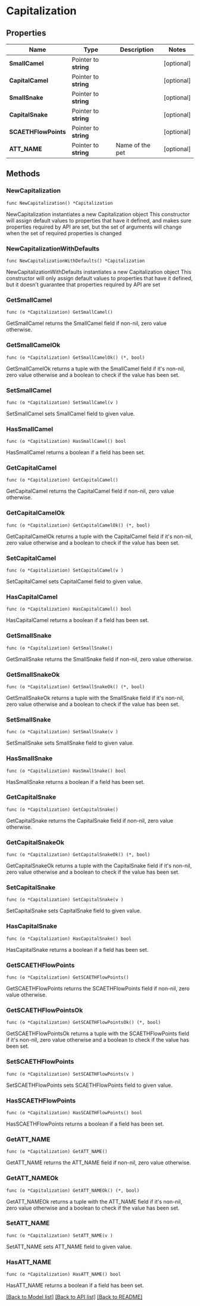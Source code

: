 # Capitalization

## Properties

Name | Type | Description | Notes
------------ | ------------- | ------------- | -------------
**SmallCamel** | Pointer to **string** |  | [optional] 
**CapitalCamel** | Pointer to **string** |  | [optional] 
**SmallSnake** | Pointer to **string** |  | [optional] 
**CapitalSnake** | Pointer to **string** |  | [optional] 
**SCAETHFlowPoints** | Pointer to **string** |  | [optional] 
**ATT_NAME** | Pointer to **string** | Name of the pet  | [optional] 

## Methods

### NewCapitalization

`func NewCapitalization() *Capitalization`

NewCapitalization instantiates a new Capitalization object
This constructor will assign default values to properties that have it defined,
and makes sure properties required by API are set, but the set of arguments
will change when the set of required properties is changed

### NewCapitalizationWithDefaults

`func NewCapitalizationWithDefaults() *Capitalization`

NewCapitalizationWithDefaults instantiates a new Capitalization object
This constructor will only assign default values to properties that have it defined,
but it doesn't guarantee that properties required by API are set

### GetSmallCamel

`func (o *Capitalization) GetSmallCamel() `

GetSmallCamel returns the SmallCamel field if non-nil, zero value otherwise.

### GetSmallCamelOk

`func (o *Capitalization) GetSmallCamelOk() (*, bool)`

GetSmallCamelOk returns a tuple with the SmallCamel field if it's non-nil, zero value otherwise
and a boolean to check if the value has been set.

### SetSmallCamel

`func (o *Capitalization) SetSmallCamel(v )`

SetSmallCamel sets SmallCamel field to given value.

### HasSmallCamel

`func (o *Capitalization) HasSmallCamel() bool`

HasSmallCamel returns a boolean if a field has been set.

### GetCapitalCamel

`func (o *Capitalization) GetCapitalCamel() `

GetCapitalCamel returns the CapitalCamel field if non-nil, zero value otherwise.

### GetCapitalCamelOk

`func (o *Capitalization) GetCapitalCamelOk() (*, bool)`

GetCapitalCamelOk returns a tuple with the CapitalCamel field if it's non-nil, zero value otherwise
and a boolean to check if the value has been set.

### SetCapitalCamel

`func (o *Capitalization) SetCapitalCamel(v )`

SetCapitalCamel sets CapitalCamel field to given value.

### HasCapitalCamel

`func (o *Capitalization) HasCapitalCamel() bool`

HasCapitalCamel returns a boolean if a field has been set.

### GetSmallSnake

`func (o *Capitalization) GetSmallSnake() `

GetSmallSnake returns the SmallSnake field if non-nil, zero value otherwise.

### GetSmallSnakeOk

`func (o *Capitalization) GetSmallSnakeOk() (*, bool)`

GetSmallSnakeOk returns a tuple with the SmallSnake field if it's non-nil, zero value otherwise
and a boolean to check if the value has been set.

### SetSmallSnake

`func (o *Capitalization) SetSmallSnake(v )`

SetSmallSnake sets SmallSnake field to given value.

### HasSmallSnake

`func (o *Capitalization) HasSmallSnake() bool`

HasSmallSnake returns a boolean if a field has been set.

### GetCapitalSnake

`func (o *Capitalization) GetCapitalSnake() `

GetCapitalSnake returns the CapitalSnake field if non-nil, zero value otherwise.

### GetCapitalSnakeOk

`func (o *Capitalization) GetCapitalSnakeOk() (*, bool)`

GetCapitalSnakeOk returns a tuple with the CapitalSnake field if it's non-nil, zero value otherwise
and a boolean to check if the value has been set.

### SetCapitalSnake

`func (o *Capitalization) SetCapitalSnake(v )`

SetCapitalSnake sets CapitalSnake field to given value.

### HasCapitalSnake

`func (o *Capitalization) HasCapitalSnake() bool`

HasCapitalSnake returns a boolean if a field has been set.

### GetSCAETHFlowPoints

`func (o *Capitalization) GetSCAETHFlowPoints() `

GetSCAETHFlowPoints returns the SCAETHFlowPoints field if non-nil, zero value otherwise.

### GetSCAETHFlowPointsOk

`func (o *Capitalization) GetSCAETHFlowPointsOk() (*, bool)`

GetSCAETHFlowPointsOk returns a tuple with the SCAETHFlowPoints field if it's non-nil, zero value otherwise
and a boolean to check if the value has been set.

### SetSCAETHFlowPoints

`func (o *Capitalization) SetSCAETHFlowPoints(v )`

SetSCAETHFlowPoints sets SCAETHFlowPoints field to given value.

### HasSCAETHFlowPoints

`func (o *Capitalization) HasSCAETHFlowPoints() bool`

HasSCAETHFlowPoints returns a boolean if a field has been set.

### GetATT_NAME

`func (o *Capitalization) GetATT_NAME() `

GetATT_NAME returns the ATT_NAME field if non-nil, zero value otherwise.

### GetATT_NAMEOk

`func (o *Capitalization) GetATT_NAMEOk() (*, bool)`

GetATT_NAMEOk returns a tuple with the ATT_NAME field if it's non-nil, zero value otherwise
and a boolean to check if the value has been set.

### SetATT_NAME

`func (o *Capitalization) SetATT_NAME(v )`

SetATT_NAME sets ATT_NAME field to given value.

### HasATT_NAME

`func (o *Capitalization) HasATT_NAME() bool`

HasATT_NAME returns a boolean if a field has been set.


[[Back to Model list]](../README.md#documentation-for-models) [[Back to API list]](../README.md#documentation-for-api-endpoints) [[Back to README]](../README.md)


